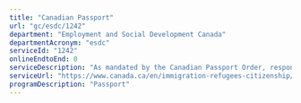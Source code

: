 ```yaml
---
title: "Canadian Passport"
url: "gc/esdc/1242"
department: "Employment and Social Development Canada"
departmentAcronym: "esdc"
serviceId: "1242"
onlineEndtoEnd: 0
serviceDescription: "As mandated by the Canadian Passport Order, responsibilities of the Passport Program include issuing, refusing to issue, revoking, withholding, recovering, and providing instructions on the use of Canadian passports. The Minister of Immigration, Refugees and Citizenship Canada has authority over the Passport Program mandate and has authorized the Minister of ESDC to exercise specified administrative powers. ESDC, through Service Canada, is responsible for passport service delivery in Canada, giving Canadians broad access to passport services across the country."
serviceUrl: "https://www.canada.ca/en/immigration-refugees-citizenship/services/canadian-passports.html"
programDescription: "Passport"
---
```

